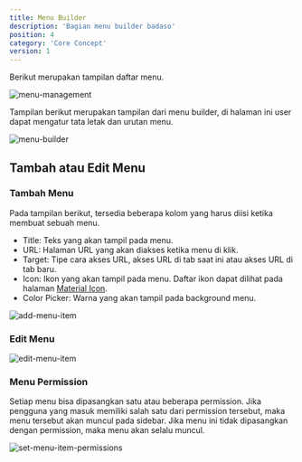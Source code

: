 ```yaml
---
title: Menu Builder
description: 'Bagian menu builder badaso'
position: 4
category: 'Core Concept'
version: 1
---
```


Berikut merupakan tampilan daftar menu.

![menu-management](/core-concept/menu-builder/menu-management.png)

Tampilan berikut merupakan tampilan dari menu builder, di halaman ini user dapat mengatur tata letak dan urutan menu.

![menu-builder](/core-concept/menu-builder/menu-builder.png)

## Tambah atau Edit Menu

### Tambah Menu

Pada tampilan berikut, tersedia beberapa kolom yang harus diisi ketika membuat sebuah menu.

* Title: Teks yang akan tampil pada menu.
* URL: Halaman URL yang akan diakses ketika menu di klik.
* Target: Tipe cara akses URL, akses URL di tab saat ini atau akses URL di tab baru.
* Icon: Ikon yang akan tampil pada menu. Daftar ikon dapat dilihat pada halaman [Material Icon](https://material.io/resources/icons/?style=baseline).
* Color Picker: Warna yang akan tampil pada background menu.

![add-menu-item](/core-concept/menu-builder/add-menu-item.png)

### Edit Menu

![edit-menu-item](/core-concept/menu-builder/edit-menu-item.png)

### Menu Permission

Setiap menu bisa dipasangkan satu atau beberapa permission. Jika pengguna yang masuk memiliki salah satu dari permission tersebut, maka menu tersebut akan muncul pada sidebar. Jika menu ini tidak dipasangkan dengan permission, maka menu akan selalu muncul.

![set-menu-item-permissions](/core-concept/menu-builder/set-menu-item-permissions.png)
